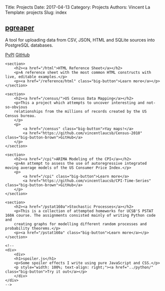 Title: Projects
Date: 2017-04-13
Category: Projects
Authors: Vincent La
Template: projects
Slug: index

<div id="projects" class="grid-container-nx3">
    <section>
        <h2><a href="https://github.com/vincentlaucsb/pgreaper">pgreaper</a></h2>
        <p>A tool for uploading data from CSV, JSON, HTML and SQLite sources into PostgreSQL databases.</p>
        <p>
            <a href="" class="big-button">PyPI</a>
            <a href="https://github.com/vincentlaucsb/pgreaper" class="big-button-brown">GitHub</a></p>
    </section>

    <section>
        <h2><a href="/html">HTML Reference Sheet</a></h2>
        <p>A reference sheet with the most common HTML constructs with live, editable examples.</p>
        <p><a href="/reference/html" class="big-button">Learn more</a></p>
    </section>

    <section>
        <h2><a href="/census/">US Census Data Mapping</a></h2>
        <p>This a project which attempts to uncover interesting and not-so-obvious
        relationships from the millions of records created by the US Census bureau.
        </p>
        <p>
            <a href="/census" class="big-button">Yay maps!</a>
            <a href="https://github.com/vincentlaucsb/Census-2010" class="big-button-brown">GitHub</a>
        </p>
    </section>
    
    <section>
        <h2><a href="/cpi">ARIMA Modeling of the CPI</a></h2>
        <p>An attempt to assess the use of autoregressive integrated moving average models of the US Consumer Price Index.</p>
        <p>
            <a href="/cpi" class="big-button">Learn more</a>
            <a href="https://github.com/vincentlaucsb/CPI-Time-Series" class="big-button-brown">GitHub</a>
        </p>
    </section>
        
    <section>
        <h2><a href="/pstat160a">Stochastic Processes</a></h2>
        <p>This is a collection of attempted homeworks for UCSB'S PSTAT 160A course. The assignments consisted mainly of writing Python code and 
        creating graphs for modelling different random processes and probability theorems.</p>
        <p><a href="/pstat160a" class="big-button">Learn more</a></p>
    </section>
    
    <!--
    <div>
        <div>
        <h1>spoiler.js</h1>
        <p>Some spoiler effects I write using pure JavaScript and CSS.</p>
        <p style="width: 100%; text-align: right;"><a href="../python/" class="big-button">Try it out</a></p>
        </div>
    </div>
    -->
</div>